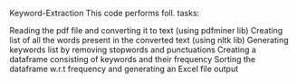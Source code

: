 
Keyword-Extraction
This code performs foll. tasks:

Reading the pdf file and converting it to text (using pdfminer lib)
Creating list of all the words present in the converted text (using nltk lib)
Generating keywords list by removing stopwords and punctuations
Creating a dataframe consisting of keywords and their frequency
Sorting the dataframe w.r.t frequency and generating an Excel file output
